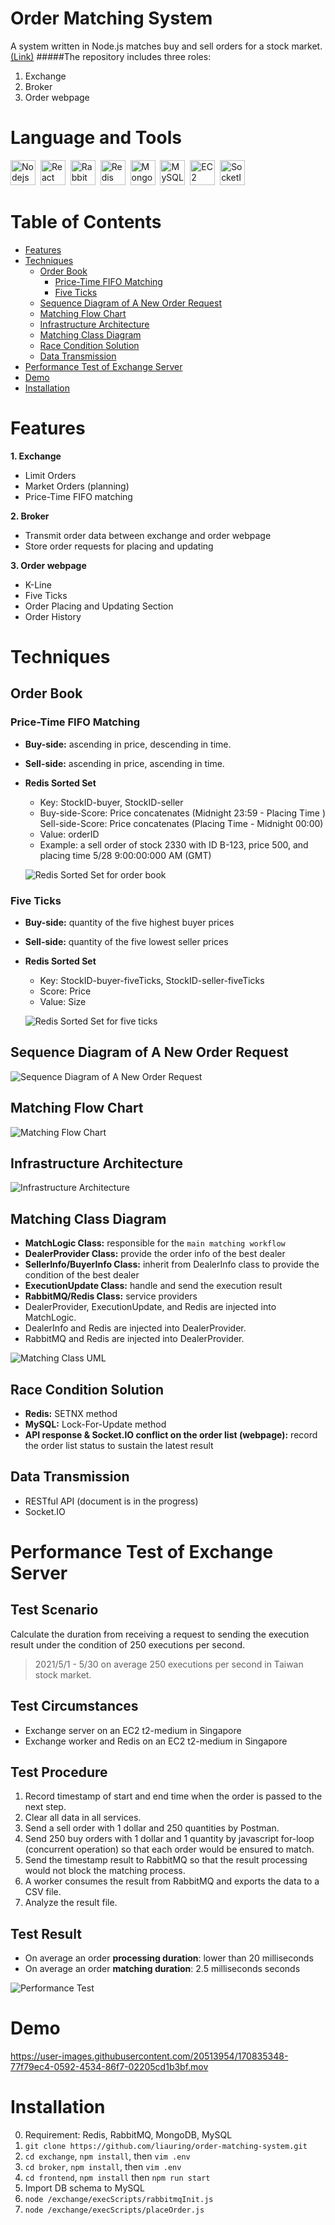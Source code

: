 # Order Matching System
A system written in Node.js matches buy and sell orders for a stock market. [(Link)](https://connieplayground.site) 
#####The repository includes three roles:
1. Exchange
2. Broker
3. Order webpage

# Language and Tools
<img src="https://user-images.githubusercontent.com/20513954/170839330-dd457cfa-5fad-4f59-bf54-944eb8a00c87.png" title="Nodejs" alt="Nodejs" height="40"/>&nbsp;
<img src="https://user-images.githubusercontent.com/20513954/170839333-dedcb8c9-4e7e-4b7a-a59f-dc42ca912802.png" title="React" alt="React" height="40"/>&nbsp;
<img src="https://user-images.githubusercontent.com/20513954/170839864-77e1b0f7-484e-4f7b-b043-669878048e27.svg" title="RabbitMQ" alt="RabbitMQ" height="40"/>&nbsp;
<img src="https://user-images.githubusercontent.com/20513954/170839732-969eeff4-6cab-470d-8857-751b737a5e76.png" title="Redis" alt="Redis" height="40"/>&nbsp;
<img src="https://user-images.githubusercontent.com/20513954/170839211-67faef21-ed92-4ded-b778-528a8c5c1676.png" title="MongoDB" alt="MongoDB" height="40"/>&nbsp;
<img src="https://user-images.githubusercontent.com/20513954/170839212-08016e0d-0593-4d3c-9ca5-efcf4e30a26f.png" title="MySQL" alt="MySQL" height="40"/>&nbsp;
<img src="https://user-images.githubusercontent.com/20513954/170839801-7ddb772e-b727-4e50-94d0-f0b30a6ebaee.png" alt="EC2" height="40"/>&nbsp;
<img src="https://user-images.githubusercontent.com/20513954/170839683-01133667-44a4-43b1-a974-dff6d177c547.png" alt="SocketIO" height="40"/>&nbsp;


# Table of Contents
- [Features](#Features)
- [Techniques](#Techniques)
  - [Order Book](#Order-Book)
    - [Price-Time FIFO Matching](#Price-Time-FIFO-Matching)
    - [Five Ticks](#Five-Ticks)
  - [Sequence Diagram of A New Order Request](#Sequence-Diagram-of-A-New-Order-Request)
  - [Matching Flow Chart ](#Matching-Flow-Chart)
  - [Infrastructure Architecture](#Infrastructure-Architecture)
  - [Matching Class Diagram](#Matching-Class-Diagram)
  - [Race Condition Solution](#Race-Condition-Solution)
  - [Data Transmission](#Data-Transmission)
- [Performance Test of Exchange Server](#Performance-Test-of-Exchange-Server )
- [Demo](#Demo)
- [Installation](#Installation)


# Features
**1. Exchange**
  - Limit Orders
  - Market Orders (planning)
  - Price-Time FIFO matching

**2. Broker**
  - Transmit order data between exchange and order webpage
  - Store order requests for placing and updating

**3. Order webpage**
  - K-Line
  - Five Ticks
  - Order Placing and Updating Section
  - Order History

# Techniques
## Order Book
### Price-Time FIFO Matching
- **Buy-side:** ascending in price, descending in time.
- **Sell-side:** ascending in price, ascending in time.
- **Redis Sorted Set** 
  - Key: StockID-buyer, StockID-seller
  - Buy-side-Score: Price concatenates (Midnight 23:59 - Placing Time )
    Sell-side-Score: Price concatenates (Placing Time - Midnight 00:00)
  - Value: orderID
  - Example: a sell order of stock 2330 with ID B-123, price 500, and placing time 5/28 9:00:00:000 AM (GMT)
  
  ![Redis Sorted Set for order book](https://user-images.githubusercontent.com/20513954/170835083-2f82c28e-9775-45cb-ac25-204c0b7a90ea.png)



### Five Ticks
- **Buy-side:** quantity of the five highest buyer prices
- **Sell-side:** quantity of the five lowest seller prices
- **Redis Sorted Set**
  - Key: StockID-buyer-fiveTicks, StockID-seller-fiveTicks
  - Score: Price
  - Value: Size
  
  ![Redis Sorted Set for five ticks](https://user-images.githubusercontent.com/20513954/170835124-1188d1f4-f134-4d47-83a9-c55600b24a0a.png)

## Sequence Diagram of A New Order Request
![Sequence Diagram of A New Order Request](https://user-images.githubusercontent.com/20513954/170836906-506530ff-6392-4209-9496-588eeb6f2906.png)


## Matching Flow Chart 
![Matching Flow Chart ](https://user-images.githubusercontent.com/20513954/170835145-5974a1c0-2e3b-42f1-b187-5dc3d09cbaba.png)

## Infrastructure Architecture
![Infrastructure Architecture](https://user-images.githubusercontent.com/20513954/170836721-4f194d19-52b1-45e8-ab1c-baf6b6f587ea.png)

## Matching Class Diagram
- **MatchLogic Class:** responsible for the `main matching workflow`
- **DealerProvider Class:** provide the order info of the best dealer
- **SellerInfo/BuyerInfo Class:** inherit from DealerInfo class to provide the condition of the best dealer
- **ExecutionUpdate Class:** handle and send the execution result 
- **RabbitMQ/Redis Class:** service providers
- DealerProvider, ExecutionUpdate, and Redis are injected into MatchLogic.
- DealerInfo and Redis are injected into DealerProvider.
- RabbitMQ and Redis are injected into DealerProvider.

![Matching Class UML](https://user-images.githubusercontent.com/20513954/170836193-f98e9cb0-6b0f-462c-b06f-5aa678c567b7.png)

## Race Condition Solution
- **Redis:** SETNX method
- **MySQL:** Lock-For-Update method
- **API response & Socket.IO conflict on the order list (webpage):** record the order list status to sustain the latest result

## Data Transmission
- RESTful API (document is in the progress)
- Socket.IO

# Performance Test of Exchange Server 
## Test Scenario 
Calculate the duration from receiving a request to sending the execution result under the condition of 250 executions per second.
> 2021/5/1 - 5/30 on average 250 executions per second in Taiwan stock market.
>

## Test Circumstances
- Exchange server on an EC2 t2-medium in Singapore
- Exchange worker and Redis on an EC2 t2-medium in Singapore

## Test Procedure
1. Record timestamp of start and end time when the order is passed to the next step.
2. Clear all data in all services.
3. Send a sell order with 1 dollar and 250 quantities by Postman.
4. Send 250 buy orders with 1 dollar and 1 quantity by javascript for-loop (concurrent operation) so that each order would be ensured to match.
5. Send the timestamp result to RabbitMQ so that the result processing would not block the matching process.
6. A worker consumes the result from RabbitMQ and exports the data to a CSV file.
7. Analyze the result file.

## Test Result
- On average an order **processing duration**: lower than 20 milliseconds
- On average an order **matching duration**: 2.5 milliseconds seconds

![Performance Test](https://user-images.githubusercontent.com/20513954/170837849-b73fcd71-a339-4816-bd32-1521626ff200.png)

# Demo
https://user-images.githubusercontent.com/20513954/170835348-77f79ec4-0592-4534-86f7-02205cd1b3bf.mov


# Installation
0. Requirement: Redis, RabbitMQ, MongoDB, MySQL
1. `git clone https://github.com/liauring/order-matching-system.git`
2. `cd exchange`, `npm install`, then `vim .env`
3. `cd broker`, `npm install`, then `vim .env`
4. `cd frontend`, `npm install` then `npm run start`
5. Import DB schema to MySQL
6. `node /exchange/execScripts/rabbitmqInit.js`
7. `node /exchange/execScripts/placeOrder.js`